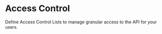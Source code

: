 # Access Control

Define Access Control Lists to manage granular access to the API for your users.

<!-- ## List of bundled extensions

- [Access Control](../../../../../extensions/access-control/docs/modules/access-control/en.md)
- [Access Control Visitor IP](../../../../../extensions/access-control-visitor-ip/docs/modules/access-control-visitor-ip/en.md)
- [Schema Editing Access](../../../../../extensions/schema-editing-access/docs/modules/schema-editing-access/en.md) -->
